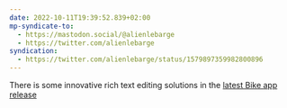 ```yaml
---
date: 2022-10-11T19:39:52.839+02:00
mp-syndicate-to:
  - https://mastodon.social/@alienlebarge
  - https://twitter.com/alienlebarge
syndication:
  - https://twitter.com/alienlebarge/status/1579897359982800896
---
```

There is some innovative rich text editing solutions in the [latest Bike app release](https://twitter.com/jessegrosjean/status/1579803158620274688)
